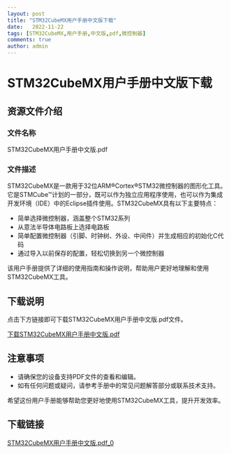 ```yaml
---
layout: post
title: "STM32CubeMX用户手册中文版下载"
date:   2022-11-22
tags: [STM32CubeMX,用户手册,中文版,pdf,微控制器]
comments: true
author: admin
---
```

# STM32CubeMX用户手册中文版下载

## 资源文件介绍

### 文件名称
STM32CubeMX用户手册中文版.pdf

### 文件描述
STM32CubeMX是一款用于32位ARM®Cortex®STM32微控制器的图形化工具。它是STMCube™计划的一部分，既可以作为独立应用程序使用，也可以作为集成开发环境（IDE）中的Eclipse插件使用。STM32CubeMX具有以下主要特点：

- 简单选择微控制器，涵盖整个STM32系列
- 从意法半导体电路板上选择电路板
- 简单配置微控制器（引脚、时钟树、外设、中间件）并生成相应的初始化C代码
- 通过导入以前保存的配置，轻松切换到另一个微控制器

该用户手册提供了详细的使用指南和操作说明，帮助用户更好地理解和使用STM32CubeMX工具。

## 下载说明

点击下方链接即可下载STM32CubeMX用户手册中文版.pdf文件。

[下载STM32CubeMX用户手册中文版.pdf](#)

## 注意事项

- 请确保您的设备支持PDF文件的查看和编辑。
- 如有任何问题或疑问，请参考手册中的常见问题解答部分或联系技术支持。

希望这份用户手册能够帮助您更好地使用STM32CubeMX工具，提升开发效率。

## 下载链接

[STM32CubeMX用户手册中文版.pdf_0](https://pan.quark.cn/s/f39728ca7dbc)